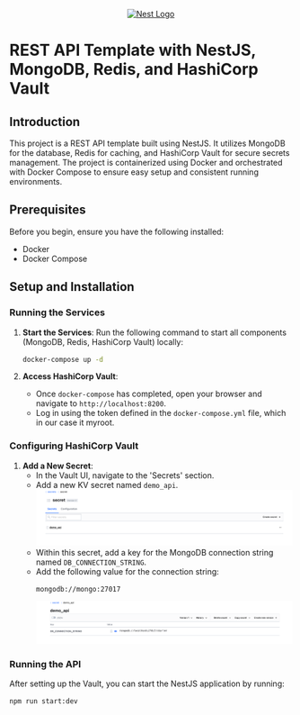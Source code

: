 <p align="center">
  <a href="http://nestjs.com/" target="blank"><img src="https://nestjs.com/img/logo-small.svg" width="120" alt="Nest Logo" /></a>
</p>

# REST API Template with NestJS, MongoDB, Redis, and HashiCorp Vault

## Introduction

This project is a REST API template built using NestJS. It utilizes MongoDB for the database, Redis for caching, and HashiCorp Vault for secure secrets management. The project is containerized using Docker and orchestrated with Docker Compose to ensure easy setup and consistent running environments.

## Prerequisites

Before you begin, ensure you have the following installed:
- Docker
- Docker Compose

## Setup and Installation

### Running the Services

1. **Start the Services**: Run the following command to start all components (MongoDB, Redis, HashiCorp Vault) locally:
    ```bash
    docker-compose up -d
    ```

2. **Access HashiCorp Vault**:
    - Once `docker-compose` has completed, open your browser and navigate to `http://localhost:8200`.
    - Log in using the token defined in the `docker-compose.yml` file, which in our case it myroot.

### Configuring HashiCorp Vault

1. **Add a New Secret**:
    - In the Vault UI, navigate to the 'Secrets' section.
    - Add a new KV secret named `demo_api`.
   ![img.png](img.png)
    - Within this secret, add a key for the MongoDB connection string named `DB_CONNECTION_STRING`.
    - Add the following value for the connection string:
        ```
        mongodb://mongo:27017
        ```
      ![img_1.png](img_1.png)

### Running the API

After setting up the Vault, you can start the NestJS application by running:

```bash
npm run start:dev
